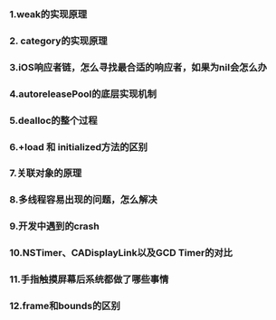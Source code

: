 ### 1.weak的实现原理

### 2. category的实现原理
### 3.iOS响应者链，怎么寻找最合适的响应者，如果为nil会怎么办

### 4.autoreleasePool的底层实现机制

### 5.dealloc的整个过程

### 6.+load 和 initialized方法的区别

### 7.关联对象的原理

### 8.多线程容易出现的问题，怎么解决

### 9.开发中遇到的crash

### 10.NSTimer、CADisplayLink以及GCD Timer的对比

### 11.手指触摸屏幕后系统都做了哪些事情

### 12.frame和bounds的区别
